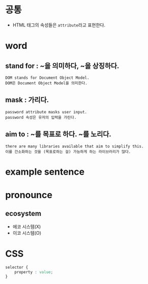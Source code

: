 # 공통
- HTML 태그의 속성들은 `attribute`라고 표현한다.

# word
## stand for : ~을 의미하다, ~을 상징하다.

```
DOM stands for Document Object Model.
DOM은 Document Object Model을 의미한다.
```

## mask : 가리다.
```
password attribute masks user input.
password 속성은 유저의 입력을 가린다.
```

## aim to : ~를 목표로 하다. ~를 노리다.
```
there are many libraries available that aim to simplify this.
이를 간소화하는 것을 (목표로하는 걸) 가능하게 하는 라이브러리가 많다.
```

# example sentence

## 
# pronounce
## ecosystem
- 에코 시스템(X)
- 이코 시스템(O)

# CSS
```css
selector {
	property : value;
}
```
